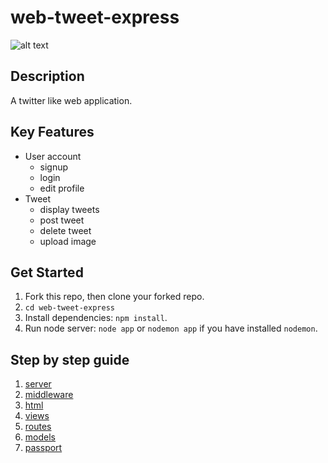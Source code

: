 # web-tweet-express
![alt text](http://res.cloudinary.com/hackhub/image/upload/v1524849627/Home_j9hfb3.jpg)

## Description
A twitter like web application.

## Key Features
* User account
	* signup
	* login
	* edit profile
* Tweet
	* display tweets 
    * post tweet
    * delete tweet
    * upload image

## Get Started
1. Fork this repo, then clone your forked repo.
2. `cd web-tweet-express`
3. Install dependencies: `npm install`.
4. Run node server: `node app` or `nodemon app` if you have installed `nodemon`.

## Step by step guide
1. [server](./notes/1-server.md)
2. [middleware](./notes/2-middleware.md)
3. [html](./notes/3-html.md)
4. [views](./notes/4-views.md)
6. [routes](./notes/6-routes.md)
7. [models](./notes/7-models.md)
8. [passport](./notes/8-passport.md)